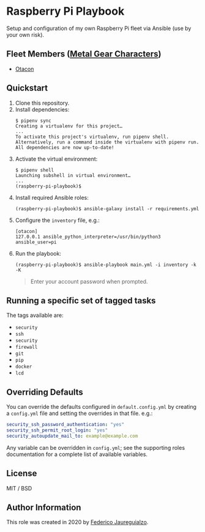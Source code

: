 Raspberry Pi Playbook
=====================

Setup and configuration of my own Raspberry Pi fleet via Ansible (use by your own risk).


Fleet Members ([Metal Gear Characters][metal-gear-characters])
-------------

* [Otacon][otacon]

Quickstart
----------

1. Clone this repository.
2. Install dependencies:
    ```shell
    $ pipenv sync
    Creating a virtualenv for this project…
    ...
    To activate this project's virtualenv, run pipenv shell.
    Alternatively, run a command inside the virtualenv with pipenv run.
    All dependencies are now up-to-date!
    ```
3. Activate the virtual environment:
    ```shell
    $ pipenv shell
    Launching subshell in virtual environment…
    ...
    (raspberry-pi-playbook)$
    ```
4.  Install required Ansible roles:
    ```shell
    (raspberry-pi-playbook)$ ansible-galaxy install -r requirements.yml
    ```
4. Configure the `inventory` file, e.g.:
    ```
    [otacon]
    127.0.0.1 ansible_python_interpreter=/usr/bin/python3 ansible_user=pi
    ```
5. Run the playbook:
    ```shell
    (raspberry-pi-playbook)$ ansible-playbook main.yml -i inventory -k -K
    ```
    > Enter your account password when prompted.

Running a specific set of tagged tasks
--------------------------------------

The tags available are:
* `security`
* `ssh`
* `security`
* `firewall`
* `git`
* `pip`
* `docker`
* `lcd`

Overriding Defaults
-------------------

You can override the defaults configured in `default.config.yml` by creating a `config.yml` file and setting the overrides in that file. e.g.:

```yaml
security_ssh_password_authentication: "yes"
security_ssh_permit_root_login: "yes"
security_autoupdate_mail_to: example@example.com
```

Any variable can be overridden in `config.yml`; see the supporting roles documentation for a complete list of available variables.

License
-------

MIT / BSD

Author Information
------------------

This role was created in 2020 by [Federico Jaureguialzo][fedejaure].

[fedejaure]: https://github.com/fedejaure
[metal-gear-characters]: https://en.wikipedia.org/wiki/List_of_Metal_Gear_characters
[otacon]: https://en.wikipedia.org/wiki/Otacon
